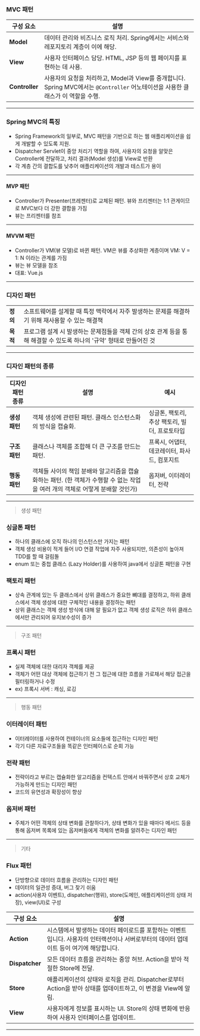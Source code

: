 ### MVC 패턴

| 구성 요소      | 설명                                                                                                                             |
| -------------- | -------------------------------------------------------------------------------------------------------------------------------- |
| **Model**      | 데이터 관리와 비즈니스 로직 처리. Spring에서는 서비스와 레포지토리 계층이 이에 해당.                                             |
| **View**       | 사용자 인터페이스 담당. HTML, JSP 등의 웹 페이지를 표현하는 데 사용.                                                             |
| **Controller** | 사용자의 요청을 처리하고, Model과 View를 중개합니다. Spring MVC에서는 `@Controller` 어노테이션을 사용한 클래스가 이 역할을 수행. |

---

### Spring MVC의 특징

- Spring Framework의 일부로, MVC 패턴을 기반으로 하는 웹 애플리케이션을 쉽게 개발할 수 있도록 지원.
- Dispatcher Servlet이 중앙 처리기 역할을 하여, 사용자의 요청을 알맞은 Controller에 전달하고, 처리 결과(Model 생성)를 View로 반환
- 각 계층 간의 결합도를 낮추어 애플리케이션의 개발과 테스트가 용이

---

#### MVP 패턴

- Controller가 Presenter(프레젠터)로 교체된 패턴. 뷰와 프리젠터는 1:1 관게이므로 MVC보다 더 강한 결합을 가짐
- 뷰는 프리젠터를 참조

---

#### MVVM 패턴

- Controller가 VM(뷰 모델)로 바뀐 패턴. VM은 뷰를 추상화한 계층이며 VM: V = 1: N 이라는 관계를 가짐
- 뷰는 뷰 모델을 참조
- 대표: Vue.js

---

### 디자인 패턴

|          |                                                                                                                      |
| -------- | -------------------------------------------------------------------------------------------------------------------- |
| **정의** | 소프트웨어를 설계할 때 특정 맥락에서 자주 발생하는 문제를 해결하기 위해 재사용할 수 있는 해결책                      |
| **목적** | 프로그램 설계 시 발생하는 문제점들을 객체 간의 상호 관계 등을 통해 해결할 수 있도록 하나의 '규약' 형태로 만들어진 것 |

---

### 디자인 패턴의 종류

| 디자인 패턴 종류 | 설명                                                                                                                          | 예시                                          |
| ---------------- | ----------------------------------------------------------------------------------------------------------------------------- | --------------------------------------------- |
| **생성 패턴**    | 객체 생성에 관련된 패턴. 클래스 인스턴스화의 방식을 캡슐화.                                                                   | 싱글톤, 팩토리, 추상 팩토리, 빌더, 프로토타입 |
| **구조 패턴**    | 클래스나 객체를 조합해 더 큰 구조를 만드는 패턴.                                                                              | 프록시, 어댑터, 데코레이터, 파사드, 컴포지트  |
| **행동 패턴**    | 객체들 사이의 책임 분배와 알고리즘을 캡슐화하는 패턴. (한 객체가 수행할 수 없는 작업을 여러 개의 객체로 어떻게 분배할 것인가) | 옵저버, 이터레이터, 전략                      |

---

> 생성 패턴

### 싱글톤 패턴

- 하나의 클래스에 오직 하나의 인스턴스만 가지는 패턴
- 객체 생성 비용이 적게 들어 I/O 연결 작업에 자주 사용되지만, 의존성이 높아져 TDD를 할 때 걸림돌
- enum 또는 중첩 클래스 (Lazy Holder)를 사용하여 java에서 싱글톤 패턴을 구현

### 팩토리 패턴

- 상속 관계에 있는 두 클래스에서 상위 클래스가 중요한 뼈대를 결정하고, 하위 클래스에서 객체 생성에 대한 구체적인 내용을 결정하는 패턴
- 상위 클래스는 객체 생성 방식에 대해 알 필요가 없고 객체 생성 로직은 하위 클래스에서만 관리되어 유지보수성이 증가

---

> 구조 패턴

### 프록시 패턴

- 실제 객체에 대한 대리자 객체를 제공
- 객체가 어떤 대상 객체에 접근하기 전 그 접근에 대한 흐름을 가로채서 해당 접근을 필터링하거나 수정
- ex) 프록시 서버 : 캐싱, 로깅

---

> 행동 패턴

### 이터레이터 패턴

- 이터레이터를 사용하여 컨테이너의 요소들에 접근하는 디자인 패턴
- 각기 다른 자료구조들을 똑같은 인터페이스로 순회 가능

### 전략 패턴

- 전략이라고 부르는 캡슐화한 알고리즘을 컨텍스트 안에서 바꿔주면서 상호 교체가 가능하게 만드는 디자인 패턴
- 코드의 유연성과 확장성이 향상

### 옵저버 패턴

- 주체가 어떤 객체의 상태 변화를 관찰하다가, 상태 변화가 있을 때마다 메서드 등을 통해 옵저버 목록에 있는 옵저버들에게 객체의 변화를 알려주는 디자인 패턴

---

> 기타

### Flux 패턴

- 단방향으로 데이터 흐름을 관리하는 디자인 패턴
- 데이터의 일관성 증대, 버그 찾기 쉬움
- action(사용자 이벤트), dispatcher(행위), store(도메인, 애플리케이션의 상태 저장), view(UI)로 구성

| 구성 요소      | 설명                                                                                                                                    |
| -------------- | --------------------------------------------------------------------------------------------------------------------------------------- |
| **Action**     | 시스템에서 발생하는 데이터 페이로드를 포함하는 이벤트입니다. 사용자의 인터랙션이나 서버로부터의 데이터 업데이트 등이 여기에 해당합니다. |
| **Dispatcher** | 모든 데이터 흐름을 관리하는 중앙 허브. Action을 받아 적절한 Store에 전달.                                                               |
| **Store**      | 애플리케이션의 상태와 로직을 관리. Dispatcher로부터 Action을 받아 상태를 업데이트하고, 이 변경을 View에 알림.                           |
| **View**       | 사용자에게 정보를 표시하는 UI. Store의 상태 변화에 반응하여 사용자 인터페이스를 업데이트.                                               |

---
